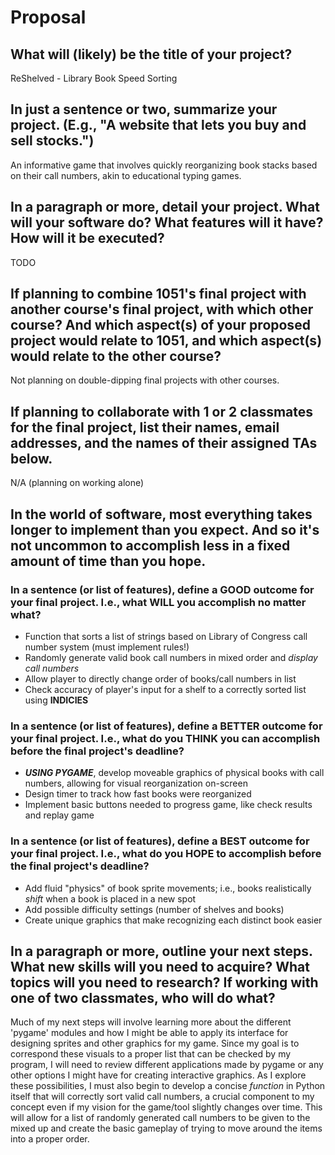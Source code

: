 # Proposal

## What will (likely) be the title of your project?

ReShelved - Library Book Speed Sorting

## In just a sentence or two, summarize your project. (E.g., "A website that lets you buy and sell stocks.")

An informative game that involves quickly reorganizing book stacks based on their call numbers, akin to educational typing games.

## In a paragraph or more, detail your project. What will your software do? What features will it have? How will it be executed?

TODO

## If planning to combine 1051's final project with another course's final project, with which other course? And which aspect(s) of your proposed project would relate to 1051, and which aspect(s) would relate to the other course?

Not planning on double-dipping final projects with other courses.

## If planning to collaborate with 1 or 2 classmates for the final project, list their names, email addresses, and the names of their assigned TAs below.

N/A (planning on working alone)

## In the world of software, most everything takes longer to implement than you expect. And so it's not uncommon to accomplish less in a fixed amount of time than you hope.

### In a sentence (or list of features), define a GOOD outcome for your final project. I.e., what WILL you accomplish no matter what?

- Function that sorts a list of strings based on Library of Congress call number system (must implement rules!)
- Randomly generate valid book call numbers in mixed order and _display call numbers_ 
- Allow player to directly change order of books/call numbers in list
- Check accuracy of player's input for a shelf to a correctly sorted list using **INDICIES**

### In a sentence (or list of features), define a BETTER outcome for your final project. I.e., what do you THINK you can accomplish before the final project's deadline?

- ***USING PYGAME***, develop moveable graphics of physical books with call numbers, allowing for visual reorganization on-screen
- Design timer to track how fast books were reorganized
- Implement basic buttons needed to progress game, like check results and replay game

### In a sentence (or list of features), define a BEST outcome for your final project. I.e., what do you HOPE to accomplish before the final project's deadline?

- Add fluid "physics" of book sprite movements; i.e., books realistically *shift* when a book is placed in a new spot
- Add possible difficulty settings (number of shelves and books)
- Create unique graphics that make recognizing each distinct book easier

## In a paragraph or more, outline your next steps. What new skills will you need to acquire? What topics will you need to research? If working with one of two classmates, who will do what?

Much of my next steps will involve learning more about the different 'pygame' modules and how I might be able to apply its interface for designing sprites and other graphics for my game. Since my goal is to correspond these visuals to a proper list that can be checked by my program, I will need to review different applications made by pygame or any other options I might have for creating interactive graphics. As I explore these possibilities, I must also begin to develop a concise *function* in Python itself that will correctly sort valid call numbers, a crucial component to my concept even if my vision for the game/tool slightly changes over time. This will allow for a list of randomly generated call numbers to be given to the mixed up and create the basic gameplay of trying to move around the items into a proper order.
